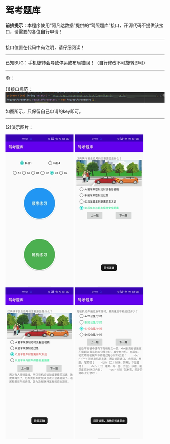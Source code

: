 # 驾考题库
**前排提示**：本程序使用“阿凡达数据”提供的“驾照题库”接口，开源代码不提供该接口，请需要的各位自行申请！  

---  

接口位置在代码中有注明，请仔细阅读！  

---  

已知BUG：手机旋转会导致停运或布局错误！（自行修改不可旋转即可）  

---  

*附：*  

(1)接口规范：![](https://github.com/Lzzzzz1213/Android-CarTest/blob/master/%E6%8E%A5%E5%8F%A3%E8%A7%84%E8%8C%83.png)  

如图所示，只保留自己申请的key即可。   

---  

(2)演示图片：  

![](https://github.com/Lzzzzz1213/Android-CarTest/blob/master/%E4%B8%BB%E7%95%8C%E9%9D%A2.jpg)
![](https://github.com/Lzzzzz1213/Android-CarTest/blob/master/%E6%B5%8B%E8%AF%95%E5%9B%BE%E7%89%871.jpg)
![](https://github.com/Lzzzzz1213/Android-CarTest/blob/master/%E6%B5%8B%E8%AF%95%E5%9B%BE%E7%89%872.jpg)
![](https://github.com/Lzzzzz1213/Android-CarTest/blob/master/%E6%B5%8B%E8%AF%95%E5%9B%BE%E7%89%873.jpg)
